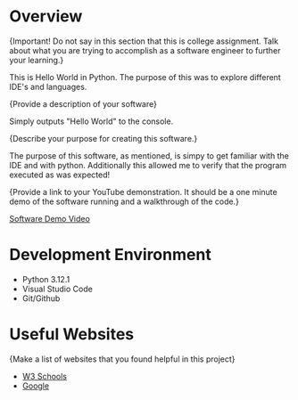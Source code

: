 # Overview

{Important!  Do not say in this section that this is college assignment.  Talk about what you are trying to accomplish as a software engineer to further your learning.}

This is Hello World in Python. The purpose of this was to explore different IDE's and languages.


{Provide a description of your software}

Simply outputs "Hello World" to the console.

{Describe your purpose for creating this software.}

The purpose of this software, as mentioned, is simpy to get familiar with the IDE and with python. Additionally this allowed me to verify that the program executed as was expected!

{Provide a link to your YouTube demonstration.  It should be a one minute demo of the software running and a walkthrough of the code.}

[Software Demo Video](https://youtu.be/PXLWr4R5-CM)

# Development Environment

* Python 3.12.1
* Visual Studio Code
* Git/Github


# Useful Websites

{Make a list of websites that you found helpful in this project}
* [W3 Schools](https://www.w3schools.com/python/)
* [Google](https://www.google.com/)